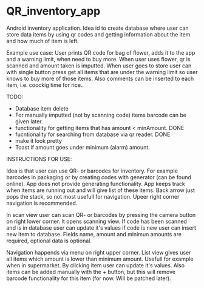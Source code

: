 # QR_inventory_app

Android inventory application.
Idea id to create database where user can store data items by using qr codes
and getting information about the item and how much of item is left.

Example use case:
User prints QR code for bag of flower, adds it to the app and a warning limit, 
when need to buy more.
When user uses flower, qr is scanned and amount taken is imputted.
When user goes to store user can with single button press get all items that are
under the warning limit so user knows to buy more of those items.
Also comments can be inserted to each item, i.e. coockig time for rice..

TODO:
- Database item delete
- For manually imputted (not by scanning code) items barcode can be given later.
- functionality for getting items that has amount < minAmount. DONE
- fucntionality for searching from database via qr reader. DONE
- make it look pretty
- Toast if amount goes under minimum (alarm) amount.


INSTRUCTIONS FOR USE:

Idea is that user can use QR- or barcodes for inventory. For example barcodes in packaging or 
by creating codes with generator (can be found online). App does not provide generating functionality.
App keeps track when items are running out and will give list of these items. 
Back arrow just pops the stack, so not most usefull for navigation. Upeer right corner navigation is recommended.

In scan view user can scan QR- or barcodes by pressing the camera button on right lower corner.
It opens scanning view. If code has been scanned and is in database user can update it's values
if code is new user can insert new item to database.
Fields name, amount and minimun amounts are required, optional data is optional.

Navigation happends via menu on right upper corner. List view gives user all items which amount
is lower than minimum amount. Usefull for example when in supermarket. By clicking item 
user can update it's values. Also items can be added manually with the + button, but this 
will remove barcode functionality for this item (for now. Will be patched later).

